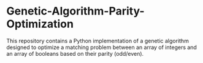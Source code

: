 # Genetic-Algorithm-Parity-Optimization
This repository contains a Python implementation of a genetic algorithm designed to optimize a matching problem between an array of integers and an array of booleans based on their parity (odd/even).
